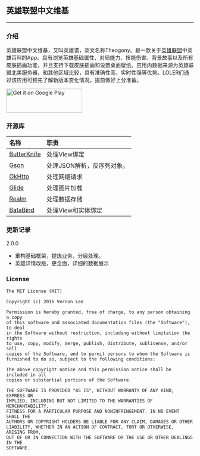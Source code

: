 ## 英雄联盟中文维基
----------------------

### 介绍

英雄联盟中文维基，又叫英雄谱，英文名称Theogony。是一款关于[英雄联盟][1]中英雄百科的App。具有浏览英雄基础属性、对局能力、技能伤害、背景故事以及所有皮肤插画功能，并且支持下载皮肤插画和设置桌面壁纸。应用内数据来源为英雄联盟北美服务器，和其他区域比较，具有准确性高，实时性强等优势。LOLER们通过该应用可预先了解新版本变化情况，提前做好上分准备。

<a href="https://play.google.com/store/apps/details?id=com.nodlee.theogony&utm_source=global_co&utm_medium=prtnr&utm_content=Mar2515&utm_campaign=PartBadge&pcampaignid=MKT-AC-global-none-all-co-pr-py-PartBadges-Oct1515-1"><img alt="Get it on Google Play" src="https://play.google.com/intl/en_us/badges/images/apps/en-play-badge-border.png" height="64" width="204"/></a>

### 开源库

|名称|职责|
|:--|:--|
[ButterKnife][2]|处理View绑定
[Gson][3]|处理JSON解析，反序列对象。
[OkHttp][4]|处理网络请求
[Glide][5]|处理图片加载
[Realm][6]|处理数据存储
[BataBind][7]| 处理View和实体绑定

### 更新记录

2.0.0

* 重构基础框架，提炼业务，分层处理。
* 英雄详情改版，更全面，详细的数据展示


### License

```
The MIT License (MIT)

Copyright (c) 2016 Vernon Lee

Permission is hereby granted, free of charge, to any person obtaining a copy
of this software and associated documentation files (the "Software"), to deal
in the Software without restriction, including without limitation the rights
to use, copy, modify, merge, publish, distribute, sublicense, and/or sell
copies of the Software, and to permit persons to whom the Software is
furnished to do so, subject to the following conditions:

The above copyright notice and this permission notice shall be included in all
copies or substantial portions of the Software.

THE SOFTWARE IS PROVIDED "AS IS", WITHOUT WARRANTY OF ANY KIND, EXPRESS OR
IMPLIED, INCLUDING BUT NOT LIMITED TO THE WARRANTIES OF MERCHANTABILITY,
FITNESS FOR A PARTICULAR PURPOSE AND NONINFRINGEMENT. IN NO EVENT SHALL THE
AUTHORS OR COPYRIGHT HOLDERS BE LIABLE FOR ANY CLAIM, DAMAGES OR OTHER
LIABILITY, WHETHER IN AN ACTION OF CONTRACT, TORT OR OTHERWISE, ARISING FROM,
OUT OF OR IN CONNECTION WITH THE SOFTWARE OR THE USE OR OTHER DEALINGS IN THE
SOFTWARE.
```

[1]: http://na.leagueoflegends.com
[2]: https://github.com/JakeWharton/butterknife
[3]: https://github.com/google/gson
[4]: https://github.com/square/okhttp
[5]: https://github.com/bumptech/glide
[6]: https://realm.io/
[7]: https://developer.android.com/topic/libraries/data-binding/index.htmlgit